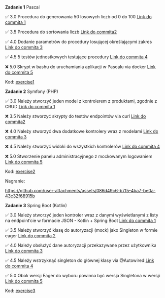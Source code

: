 **Zadanie 1** Pascal

:white_check_mark: 3.0 Procedura do generowania 50 losowych liczb od 0 do 100 [Link do commita 1](https://github.com/mawojcik/projektowanie-obiektowe/commit/482b1af091a992d3e1d72746bae7f245c187aa9d)

:white_check_mark: 3.5 Procedura do sortowania liczb [Link do commita2 ](https://github.com/mawojcik/projektowanie-obiektowe/commit/3a93bf299a882f34d9ac9722f6c522975b38376d)

:white_check_mark: 4.0 Dodanie parametrów do procedury losującej określającymi zakres [Link do commita 3](https://github.com/mawojcik/projektowanie-obiektowe/commit/3a93bf299a882f34d9ac9722f6c522975b38376d)

:white_check_mark: 4.5 5 testów jednostkowych testujące procedury [Link do commita 4](https://github.com/mawojcik)

:x: 5.0 Skrypt w bashu do uruchamiania aplikacji w Pascalu via docker [Link do commita 5](https://github.com/mawojcik)


Kod: [exercise1](https://github.com/mawojcik/projektowanie-obiektowe/tree/main/exercise1)

**Zadanie 2** Symfony (PHP)

:white_check_mark: 3.0 Należy stworzyć jeden model z kontrolerem z produktami, zgodnie z CRUD [Link do commita 1](https://github.com/mawojcik/projektowanie-obiektowe/commit/e699f22198e1adbcedf4305a0c0a046fa329ffa7)

:x: 3.5 Należy stworzyć skrypty do testów endpointów via curl [Link do commita2 ](https://github.com/mawojcik)

:x: 4.0 Należy stworzyć dwa dodatkowe kontrolery wraz z modelami [Link do commita 3](https://github.com/mawojcik)

:x: 4.5 Należy stworzyć widoki do wszystkich kontrolerów [Link do commita 4](https://github.com/mawojcik)

:x: 5.0 Stworzenie panelu administracyjnego z mockowanym logowaniem [Link do commita 5](https://github.com/mawojcik)


Kod: [exercise2](https://github.com/mawojcik/projektowanie-obiektowe/tree/main/exercise2)


Nagranie:

https://github.com/user-attachments/assets/086d49c6-b7f5-4ba7-be0a-43c32f68915b


**Zadanie 3** Spring Boot (Kotlin)

:white_check_mark: 3.0 Należy stworzyć jeden kontroler wraz z danymi wyświetlanymi z listy na endpoint’cie w formacie JSON - Kotlin + Spring Boot [Link do commita 1](https://github.com/mawojcik/projektowanie-obiektowe/commit/69dc0bb2db9a3446ff68e735281af568abc0ec7f)

:white_check_mark: 3.5 Należy stworzyć klasę do autoryzacji (mock) jako Singleton w
formie eager [Link do commita 2](https://github.com/mawojcik/projektowanie-obiektowe/commit/69dc0bb2db9a3446ff68e735281af568abc0ec7f)

:white_check_mark: 4.0 Należy obsłużyć dane autoryzacji przekazywane przez użytkownika [Link do commita 3](https://github.com/mawojcik/projektowanie-obiektowe/commit/69dc0bb2db9a3446ff68e735281af568abc0ec7f)

:white_check_mark: 4.5 Należy wstrzyknąć singleton do głównej klasy via @Autowired [Link do commita 4](https://github.com/mawojcik/projektowanie-obiektowe/commit/69dc0bb2db9a3446ff68e735281af568abc0ec7f)

:white_check_mark: 5.0 Obok wersji Eager do wyboru powinna być wersja Singletona w wersji [Link do commita 5](https://github.com/mawojcik/projektowanie-obiektowe/commit/69dc0bb2db9a3446ff68e735281af568abc0ec7f)

Kod: [exercise3](https://github.com/mawojcik/projektowanie-obiektowe/tree/main/exercise3)
